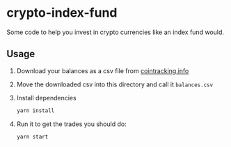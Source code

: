 # crypto-index-fund
Some code to help you invest in crypto currencies like an index fund would.

## Usage

1. Download your balances as a csv file from
   [cointracking.info](https://cointracking.info/current_balance.php)

2. Move the downloaded csv into this directory and call it `balances.csv`

3. Install dependencies

   ```bash
   yarn install
   ```

4. Run it to get the trades you should do:

   ```bash
   yarn start
   ```
